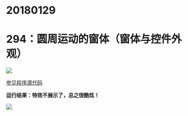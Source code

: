 # 20180129

# 294：圆周运动的窗体（窗体与控件外观）

<img src="http://image.renkaigis.com/keepcoding/2018012901.png">

<a href="https://github.com/renkaigis/KeepCoding/tree/master/2018/01/29" target="_blank">参见程序源代码</a>

**运行结果：特效不展示了，总之很酷炫！**

<img src="http://image.renkaigis.com/keepcoding/2018012902.png">

